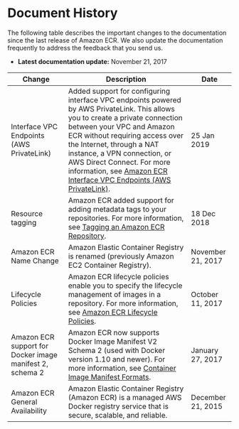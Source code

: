 # Document History<a name="doc-history"></a>

The following table describes the important changes to the documentation since the last release of Amazon ECR\. We also update the documentation frequently to address the feedback that you send us\.
+  **Latest documentation update:** November 21, 2017 


| Change | Description | Date | 
| --- | --- | --- | 
|  Interface VPC Endpoints \(AWS PrivateLink\)  |  Added support for configuring interface VPC endpoints powered by AWS PrivateLink\. This allows you to create a private connection between your VPC and Amazon ECR without requiring access over the Internet, through a NAT instance, a VPN connection, or AWS Direct Connect\. For more information, see [Amazon ECR Interface VPC Endpoints \(AWS PrivateLink\)](vpc-endpoints.md)\.  |  25 Jan 2019  | 
|  Resource tagging  |  Amazon ECR added support for adding metadata tags to your repositories\. For more information, see [Tagging an Amazon ECR Repository](ecr-using-tags.md)\.  |  18 Dec 2018  | 
|  Amazon ECR Name Change  | Amazon Elastic Container Registry is renamed \(previously Amazon EC2 Container Registry\)\. | November 21, 2017 | 
|  Lifecycle Policies  |  Amazon ECR lifecycle policies enable you to specify the lifecycle management of images in a repository\. For more information, see [Amazon ECR Lifecycle Policies](LifecyclePolicies.md)\.  | October 11, 2017 | 
|  Amazon ECR support for Docker image manifest 2, schema 2  |  Amazon ECR now supports Docker Image Manifest V2 Schema 2 \(used with Docker version 1\.10 and newer\)\. For more information, see [Container Image Manifest Formats](image-manifest-formats.md)\.  | January 27, 2017 | 
|  Amazon ECR General Availability  |  Amazon Elastic Container Registry \(Amazon ECR\) is a managed AWS Docker registry service that is secure, scalable, and reliable\.  | December 21, 2015 | 